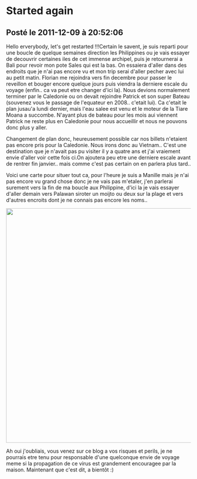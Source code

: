 # Started again
## Posté le 2011-12-09 à 20:52:06

Hello erverybody, let's get restarted !!!Certain le savent, je suis reparti pour une boucle de quelque semaines direction les Philippines ou je vais essayer de decouvrir certaines iles de cet immense archipel, puis je retournerai a Bali pour revoir mon pote Sales qui est la bas. On essaiera d'aller dans des endroits que je n'ai pas encore vu et mon trip serai d'aller pecher avec lui au petit matin. Florian me rejoindra vers fin decembre pour passer le reveillon et bouger encore quelque jours puis viendra la derniere escale du voyage (enfin.. ca va peut etre changer d'ici la). Nous devions normalement terminer par le Caledonie ou on devait rejoindre Patrick et son super Bateau (souvenez vous le passage de l'equateur en 2008.. c'etait lui). Ca c'etait le plan jusau'a lundi dernier, mais l'eau salee est venu et le moteur de la Tiare Moana a succombe. N'ayant plus de bateau pour les mois aui viennent Patrick ne reste plus en Caledonie pour nous accueillir et nous ne pouvons donc plus y aller.

Changement de plan donc, heureusement possible car nos billets n'etaient pas encore pris pour la Caledonie. Nous irons donc au Vietnam.. C'est une destination que je n'avait pas pu visiter il y a quatre ans et j'ai vraiement envie d'aller voir cette fois ci.On ajoutera peu etre une derniere escale avant de rentrer fin janvier.. mais comme c'est pas certain on en parlera plus tard..

Voici une carte pour situer tout ca, pour l'heure je suis a Manille mais je n'ai pas encore vu grand chose donc je ne vais pas m'etaler, j'en parlerai surement vers la fin de ma boucle aux Philippine, d'ici la je vais essayer d'aller demain vers Palawan siroter un moijto ou deux sur la plage et vers d'autres encroits dont je ne connais pas encore les noms..

<img src="http://etienne.croclemonde.org/public/Philippines/trip.png" alt="" width="640" />

Ah oui j'oubliais, vous venez sur ce blog a vos risques et perils, je ne pourrais etre tenu pour responsable d'une quelconque envie de voyage meme si la propagation de ce virus est grandement encouragee par la maison. Maintenant que c'est dit, a bientôt :)
